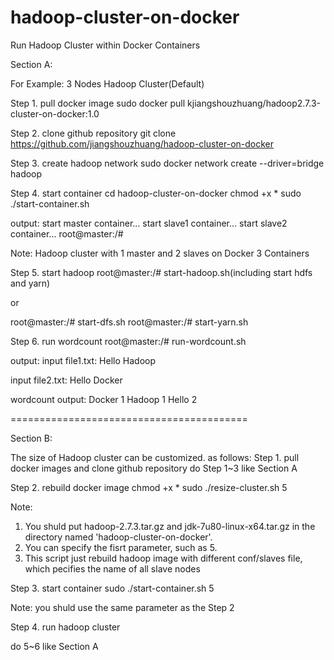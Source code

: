 # hadoop-cluster-on-docker
Run Hadoop Cluster within Docker Containers

Section A:


For Example: 3 Nodes Hadoop Cluster(Default)

Step 1. pull docker image
sudo docker pull kjiangshouzhuang/hadoop2.7.3-cluster-on-docker:1.0

Step 2. clone github repository
git clone https://github.com/jiangshouzhuang/hadoop-cluster-on-docker


Step 3. create hadoop network
sudo docker network create --driver=bridge hadoop

Step 4. start container
cd hadoop-cluster-on-docker
chmod +x *
sudo ./start-container.sh

output:
start master container...
start slave1 container...
start slave2 container...
root@master:/# 

Note: Hadoop cluster with 1 master and 2 slaves on Docker 3 Containers

Step 5. start hadoop
root@master:/# start-hadoop.sh(including start hdfs and yarn)

or

root@master:/# start-dfs.sh
root@master:/# start-yarn.sh

Step 6. run wordcount
root@master:/# run-wordcount.sh

output:
input file1.txt:
Hello Hadoop

input file2.txt:
Hello Docker

wordcount output:
Docker	1
Hadoop	1
Hello	2

=========================================

Section B:

The size of Hadoop cluster can be customized.
as follows:
Step 1. pull docker images and clone github repository
do Step 1~3 like Section A

Step 2. rebuild docker image
chmod +x *
sudo ./resize-cluster.sh 5

Note: 
1. You shuld put hadoop-2.7.3.tar.gz and jdk-7u80-linux-x64.tar.gz in the directory named 'hadoop-cluster-on-docker'.
2. You can specify the fisrt parameter, such as 5.
3. This script just rebuild hadoop image with different conf/slaves file, which pecifies the name of all slave nodes


Step 3. start container
sudo ./start-container.sh 5

Note: you shuld use the same parameter as the Step 2

Step 4. run hadoop cluster 

do 5~6 like Section A
